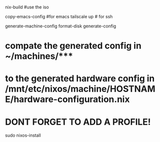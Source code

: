 nix-build
#use the iso

copy-emacs-config #for emacs
tailscale up # for ssh

generate-machine-config
format-disk
generate-config

# compate the generated config in ~/machines/***
# to the generated hardware config in /mnt/etc/nixos/machine/HOSTNAME/hardware-configuration.nix
# DONT FORGET TO ADD A PROFILE!

sudo nixos-install

